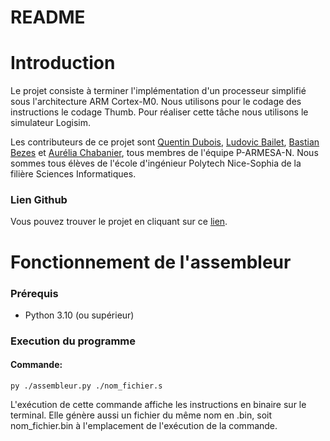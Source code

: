 README
=======

# Introduction

Le projet consiste à terminer l'implémentation d'un processeur simplifié sous l'architecture ARM Cortex-M0. Nous utilisons pour le codage des instructions le codage Thumb. Pour réaliser cette tâche nous utilisons le simulateur Logisim.

Les contributeurs de ce projet sont [Quentin Dubois](https://github.com/QuentinDubois-Polytech), [Ludovic Bailet](https://github.com/Ludovic-BAILET), [Bastian Bezes](https://github.com/Authen15) et [Aurélia Chabanier](https://github.com/AureliaChabanier), tous membres de l'équipe P-ARMESA-N. Nous sommes tous élèves de l'école d'ingénieur Polytech Nice-Sophia de la filière Sciences Informatiques.

### Lien Github

Vous pouvez trouver le projet en cliquant sur ce [lien](https://github.com/QuentinDubois-Polytech/Projet-P-ARM).

# Fonctionnement de l'assembleur

### Prérequis
* Python 3.10 (ou supérieur)

### Execution du programme

#### Commande:
`py ./assembleur.py ./nom_fichier.s`

L'exécution de cette commande affiche les instructions en binaire sur le terminal. Elle génère aussi un fichier du même nom en .bin, soit nom_fichier.bin à l'emplacement de l'exécution de la commande.
